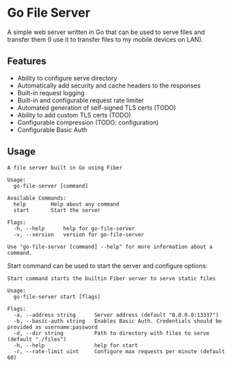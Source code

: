 # Go File Server
A simple web server written in Go that can be used to serve files and transfer them (I use it to transfer files to my mobile devices on LAN).

## Features
* Ability to configure serve directory
* Automatically add security and cache headers to the responses
* Built-in request logging
* Built-in and configurable request rate limiter
* Automated generation of self-signed TLS certs (TODO)
* Ability to add custom TLS certs (TODO)
* Configurable compression (TODO: configuration)
* Configurable Basic Auth

## Usage
```
A file server built in Go using Fiber

Usage:
  go-file-server [command]

Available Commands:
  help        Help about any command
  start       Start the server

Flags:
  -h, --help      help for go-file-server
  -v, --version   version for go-file-server

Use "go-file-server [command] --help" for more information about a command.
```

Start command can be used to start the server and configure options:
```
Start command starts the builtin Fiber server to serve static files

Usage:
  go-file-server start [flags]

Flags:
  -a, --address string      Server address (default "0.0.0.0:13337")
  -b, --basic-auth string   Enables Basic Auth. Credentials should be provided as username:password
  -d, --dir string          Path to directory with files to serve (default "./files")
  -h, --help                help for start
  -r, --rate-limit uint     Configure max requests per minute (default 60)
```
